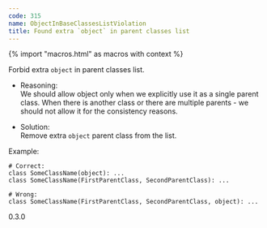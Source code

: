 ```yaml
---
code: 315
name: ObjectInBaseClassesListViolation
title: Found extra `object` in parent classes list
---
```


{% import "macros.html" as macros with context %}

Forbid extra `object` in parent classes list.

  - Reasoning:  
    We should allow object only when we explicitly use it as a single
    parent class. When there is another class or there are multiple
    parents - we should not allow it for the consistency reasons.

  - Solution:  
    Remove extra `object` parent class from the list.

Example:

    # Correct:
    class SomeClassName(object): ...
    class SomeClassName(FirstParentClass, SecondParentClass): ...
    
    # Wrong:
    class SomeClassName(FirstParentClass, SecondParentClass, object): ...

<div class="versionadded">

0.3.0

</div>